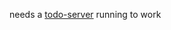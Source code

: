 needs a [todo-server](https://git.catalystitservices.com/gstringfellow/android-todo) running to work